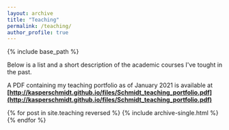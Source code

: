 ```yaml
---
layout: archive
title: "Teaching"
permalink: /teaching/
author_profile: true
---
```


{% include base_path %}

Below is a list and a short description of the academic courses I've tought in the past. 

A PDF containing my teaching portfolio as of January 2021 is available at __[http://kasperschmidt.github.io/files/Schmidt_teaching_portfolio.pdf](http://kasperschmidt.github.io/files/Schmidt_teaching_portfolio.pdf)__


{% for post in site.teaching reversed %}
  {% include archive-single.html %}
{% endfor %}
